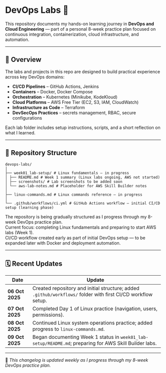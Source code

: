 # DevOps Labs 🧰

This repository documents my hands-on learning journey in **DevOps and Cloud Engineering** — part of a personal 8-week practice plan focused on continuous integration, containerization, cloud infrastructure, and automation.

---

## 🚀 Overview

The labs and projects in this repo are designed to build practical experience across key DevOps domains:

- **CI/CD Pipelines** – GitHub Actions, Jenkins  
- **Containers** – Docker, Docker Compose  
- **Orchestration** – Kubernetes (Minikube, KodeKloud)  
- **Cloud Platforms** – AWS Free Tier (EC2, S3, IAM, CloudWatch)  
- **Infrastructure as Code** – Terraform  
- **DevSecOps Practices** – secrets management, RBAC, secure configurations  

Each lab folder includes setup instructions, scripts, and a short reflection on what I learned.

---

## 📁 Repository Structure

```
devops-labs/
│
├── week01_lab-setup/ # Linux fundamentals – in progress
│ ├── README.md # Week 1 summary (Linux labs ongoing, AWS not started)
│ ├── screenshots/ # Lab screenshots to be added soon
│ └── aws-lab-notes.md # Placeholder for AWS Skill Builder notes
│
├── linux-commands.md # Linux commands reference – in progress
│
└── .github/workflows/ci.yml # GitHub Actions workflow – initial CI/CD setup (learning phase)

```

The repository is being gradually structured as I progress through my 8-week DevOps practice plan.  
Current focus: completing Linux fundamentals and preparing to start AWS labs (Week 1).  
CI/CD workflow created early as part of initial DevOps setup — to be expanded later with Docker and deployment automation.

---


## 🗓️ Recent Updates

| Date | Update |
|------|---------|
| **06 Oct 2025** | Created repository and initial structure; added `.github/workflows/` folder with first CI/CD workflow setup. |
| **07 Oct 2025** | Completed Day 1 of Linux practice (navigation, users, permissions). |
| **08 Oct 2025** | Continued Linux system operations practice; added progress to `linux-commands.md`. |
| **09 Oct 2025** | Began documenting Week 1 status in `week01_lab-setup/README.md`; preparing for AWS Skill Builder labs. |

---

🧭 *This changelog is updated weekly as I progress through my 8-week DevOps practice plan.*


